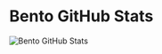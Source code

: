 # Bento GitHub Stats
![Bento GitHub Stats](https://firebasestorage.googleapis.com/v0/b/smartkaksha-fe32c.appspot.com/o/opbento2%2Fbento_1730478087074.png?alt=media&token=6e87374d-75f8-4b5c-97b4-b54d68d1a6dc)

